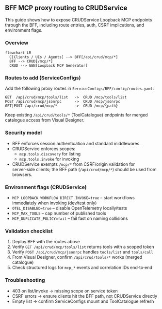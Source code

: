## BFF MCP proxy routing to CRUDService

This guide shows how to expose CRUDService Loopback MCP endpoints through the BFF, including route entries, auth, CSRF implications, and environment flags.

### Overview
```mermaid
flowchart LR
  C[Clients / UIs / Agents] --> BFF[/api/crud/mcp/*]
  BFF --> CRUD[/mcp/*]
  CRUD --> GEN[Loopback MCP Generator]
```

### Routes to add (ServiceConfigs)
Add the following proxy routes in `ServiceConfigs/BFF/config/routes.yaml`:

```
GET  /api/crud/mcp/tools/list   ->  CRUD /mcp/tools/list
POST /api/crud/mcp/jsonrpc      ->  CRUD /mcp/jsonrpc
GET|POST /api/crud/mcp/*        ->  CRUD /mcp/{path}
```

Keep existing `/api/crud/tools/*` (ToolCatalogue) endpoints for merged catalogue access from Visual Designer.

### Security model
- BFF enforces session authentication and standard middlewares.
- CRUDService enforces scopes:
  - `mcp.tools.discovery` for listing
  - `mcp.tools.invoke` for invoking
- CRUDService exempts `/mcp/*` from CSRF/origin validation for server‑side clients; the BFF path (`/api/crud/mcp/*`) should be used from browsers.

### Environment flags (CRUDService)
- `MCP_LOOPBACK_WORKFLOW_DIRECT_INVOKE=true` – start workflows immediately when invoking (dev/test only)
- `OTEL_DISABLED=true` – disable OpenTelemetry locally/tests
- `MCP_MAX_TOOLS` – cap number of published tools
- `MCP_DUPLICATE_POLICY=fail` – fail fast on naming collisions

### Validation checklist
1. Deploy BFF with the routes above
2. Verify `GET /api/crud/mcp/tools/list` returns tools with a scoped token
3. Verify `POST /api/crud/mcp/jsonrpc` handles `tools/list` and `tools/call`
4. From Visual Designer, confirm `/api/crud/tools/*` works (merged catalogue)
5. Check structured logs for `mcp_*` events and correlation IDs end‑to‑end

### Troubleshooting
- 403 on list/invoke → missing scope on service token
- CSRF errors → ensure clients hit the BFF path, not CRUDService directly
- Empty list → confirm ServiceConfigs mount and ToolCatalogue refresh


